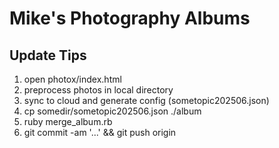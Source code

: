 # Mike's Photography Albums

## Update Tips

1. open photox/index.html
2. preprocess photos in local directory
3. sync to cloud and generate config (sometopic202506.json)
4. cp somedir/sometopic202506.json ./album
5. ruby merge\_album.rb
6. git commit -am '...' && git push origin
